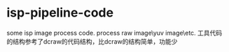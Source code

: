 # isp-pipeline-code
some isp image process code. process raw image\yuv image\etc. 
工具代码的结构参考了dcraw的代码结构，比dcraw的结构简单，功能少
